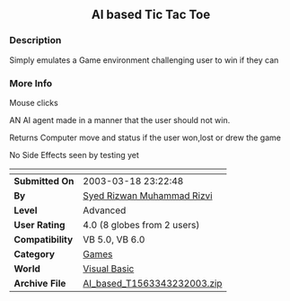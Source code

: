 ﻿<div align="center">

## AI based Tic Tac Toe


</div>

### Description

Simply emulates a Game environment challenging user to win if they can
 
### More Info
 
Mouse clicks

AN AI agent made in a manner that the user should not win.

Returns Computer move and status if the user won,lost or drew the game

No Side Effects seen by testing yet


<span>             |<span>
---                |---
**Submitted On**   |2003-03-18 23:22:48
**By**             |[Syed Rizwan Muhammad Rizvi](https://github.com/Planet-Source-Code/PSCIndex/blob/master/ByAuthor/syed-rizwan-muhammad-rizvi.md)
**Level**          |Advanced
**User Rating**    |4.0 (8 globes from 2 users)
**Compatibility**  |VB 5\.0, VB 6\.0
**Category**       |[Games](https://github.com/Planet-Source-Code/PSCIndex/blob/master/ByCategory/games__1-38.md)
**World**          |[Visual Basic](https://github.com/Planet-Source-Code/PSCIndex/blob/master/ByWorld/visual-basic.md)
**Archive File**   |[AI\_based\_T1563343232003\.zip](https://github.com/Planet-Source-Code/syed-rizwan-muhammad-rizvi-ai-based-tic-tac-toe__1-44198/archive/master.zip)








